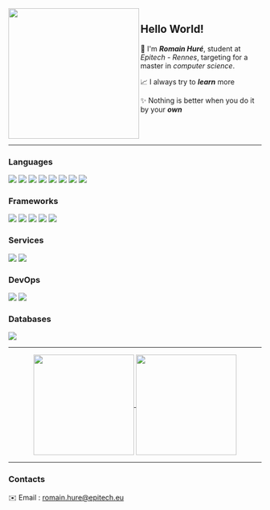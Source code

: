 
<img src="https://e0.pxfuel.com/wallpapers/691/707/desktop-wallpaper-morgan-codes-minimal-minimalist-code.jpg" height="260" align="left" />

## Hello World!
📝 I'm ***Romain Huré***, student at *Epitech - Rennes*, targeting for a master in *computer science*.

📈 I always try to ***learn*** more

✨ Nothing is better when you do it by your ***own***

<br /><br />

---

### Languages
<div>
  <img src="https://img.shields.io/badge/C-00599C?style=for-the-badge&logo=c&logoColor=white" />
  <img src="https://img.shields.io/badge/C%2B%2B-00599C?style=for-the-badge&logo=c%2B%2B&logoColor=white" />
  <img src="https://img.shields.io/badge/Shell_Script-121011?style=for-the-badge&logo=gnu-bash&logoColor=white" />
  <img src="https://img.shields.io/badge/Python-FFD43B?style=for-the-badge&logo=python&logoColor=blue" />
  <img src="https://img.shields.io/badge/HTML5-E34F26?style=for-the-badge&logo=html5&logoColor=white" />
  <img src="https://img.shields.io/badge/CSS3-1572B6?style=for-the-badge&logo=css3&logoColor=white" />
  <img src="https://img.shields.io/badge/JavaScript-323330?style=for-the-badge&logo=javascript&logoColor=F7DF1E" />
  <img src="https://img.shields.io/badge/TypeScript-007ACC?style=for-the-badge&logo=typescript&logoColor=white" />
</div>

### Frameworks
<div>
  <img src="https://img.shields.io/badge/Node%20js-339933?style=for-the-badge&logo=nodedotjs&logoColor=white" />
  <img src="https://img.shields.io/badge/Tailwind_CSS-38B2AC?style=for-the-badge&logo=tailwind-css&logoColor=white" />
  <img src="https://img.shields.io/badge/React-20232A?style=for-the-badge&logo=react&logoColor=61DAFB" />
  <img src="https://img.shields.io/badge/SvelteKit-FF3E00?style=for-the-badge&logo=Svelte&logoColor=white" />
  <img src="https://img.shields.io/badge/nestjs-E0234E?style=for-the-badge&logo=nestjs&logoColor=white" />
</div>

### Services
<div>
  <img src="https://img.shields.io/badge/firebase-ffca28?style=for-the-badge&logo=firebase&logoColor=black" />
  <img src="https://img.shields.io/badge/Stripe-626CD9?style=for-the-badge&logo=Stripe&logoColor=white" />
</div>

### DevOps
<div>
  <img src="https://img.shields.io/badge/Docker-2CA5E0?style=for-the-badge&logo=docker&logoColor=white" />
  <img src="https://img.shields.io/badge/Github%20Actions-282a2e?style=for-the-badge&logo=githubactions&logoColor=367cfe" />
</div>

### Databases
<div>
  <img src="https://img.shields.io/badge/PostgreSQL-316192?style=for-the-badge&logo=postgresql&logoColor=white" />
</div>

---

<div align="center">
  <a href="https://github.com/Neo-Diamons">
    <img height=200 align="center" src="https://github-readme-stats.vercel.app/api?username=Neo-Diamons&show_icons=true&title_color=fff&icon_color=79ff97&text_color=9f9f9f&bg_color=151515" />
  </a>
  <a href="https://github.com/Neo-Diamons">
    <img height=200 align="center" src="https://github-readme-stats.vercel.app/api/top-langs?username=Neo-Diamons&layout=compact&langs_count=8&card_width=320&show_icons=true&title_color=fff&icon_color=79ff97&text_color=9f9f9f&bg_color=151515" />
  </a>
</div>

---

### Contacts

✉️ Email : [romain.hure@epitech.eu](romain.hure@epitech.eu)
